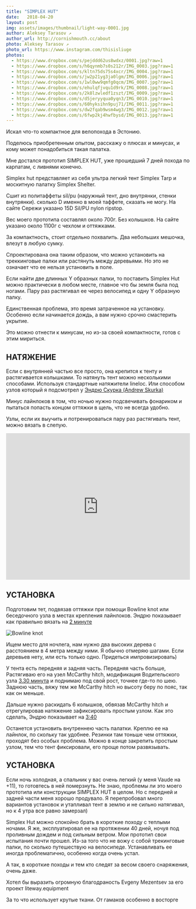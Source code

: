 ```yaml
---
title: "SIMPLEX HUT"
date:   2018-04-20
layout: post
img: assets/images/thumbnail/light-way-0001.jpg
author: Aleksey Tarasov ↗
author_url: http://cornishmouth.cc/about
photo: Aleksey Tarasov ↗ 
photo_url: https://www.instagram.com/thisisliuge 
photos:
  - https://www.dropbox.com/s/pejddd62us8wdxz/0001.jpg?raw=1
  - https://www.dropbox.com/s/h6qynmb7s0s212r/IMG_0003.jpg?raw=1
  - https://www.dropbox.com/s/kltn75ds75s4xcr/IMG_0004.jpg?raw=1
  - https://www.dropbox.com/s/jw2p21yg3ja0lgm/IMG_0006.jpg?raw=1
  - https://www.dropbox.com/s/1wl0ww9qmfg0qcm/IMG_0007.jpg?raw=1
  - https://www.dropbox.com/s/ehulqfjvqu1d9rk/IMG_0008.jpg?raw=1
  - https://www.dropbox.com/s/2k8lzwledf1zszt/IMG_0009.jpg?raw=1
  - https://www.dropbox.com/s/d5jeryyqua0yqn3/IMG_0010.jpg?raw=1
  - https://www.dropbox.com/s/60hyksihn9puj71/IMG_0011.jpg?raw=1
  - https://www.dropbox.com/s/dw2fqab9wsm4wg3/IMG_0012.jpg?raw=1
  - https://www.dropbox.com/s/6fwp2kj4hwfbysd/IMG_0013.jpg?raw=1
---
```


Искал что-то компактное для велопохода в Эстонию. 

Поделюсь приобретенным опытом, расскажу о плюсах и минусах, и кому может понадобиться такая палатка.

Мне достался прототип SIMPLEX HUT, уже прошедший 7 дней похода по карпатам, с ливнями конечно.

Simplex hut представляет из себя ультра легкий тент Simplex Tarp и москитную палатку Simplex Shelter.

Сшит из политаффеты sil/pu (наружный тент, дно внутрянки, стенки внутрянки). сколько D именно в моей таффете, сказать не могу. На сайте Сережи указано 15D Sil/PU nylon ripstop. 

Вес моего прототипа составлял около 700г. Без колышков. На сайте указано около 1100г с чехлом и оттяжками. 

За компактность, стоит отдельно похвалить. Два небольших мешочка, влезут в любую сумку. 

Спроектирована она таким образом, что можно установить на треккинговые палки или растянуть между деревьями. Но это не означает что ее нельзя установить в поле.

Если найти две длинных Y образных палки, то поставить Simplex Hut можно практически в любом месте, главное что бы земля была под ногами. Пару раз растягивал ее через велосипед и одну Y образную палку.

Единственная проблема, это время затраченное на установку. Особенно если начинается дождь, а вам нужно срочно смастерить укрытие. 

Это можно отнести к минусам, но из-за своей компактности, готов с этим мириться. 


## НАТЯЖЕНИЕ ##

Если с внутрянней частью все просто, она крепится к тенту и растягивается колышками. То натянуть тент можно несколькими способами. Используя стандартные натяжители lineloc. Или способом узлов который я подсмотрел у [Эндрю Скурка (Andrew Skurka)](https://andrewskurka.com/2016/guyline-tension-system-backpacking-tents-tarps-hammocks/)

Минус лайнлоков в том, что ночью нужно подсвечивать фонариком и пытаться попасть концом оттяжки в щель, что не всегда удобно. 

Узлы, если их выучить и потренироваться пару раз растягивать тент, можно вязать в слепую.

<iframe width="100%" height="400" src="https://www.youtube.com/embed/slOhlEmBwwY?rel=0&amp;showinfo=0" frameborder="0" allow="autoplay; encrypted-media" allowfullscreen></iframe>


## УСТАНОВКА ##

Подготовим тет, подвязав оттяжки при помощи Bowline knot или беседочного узла в местах крепления лайнлоков. Эндрю показывает как правильно вязать на [2 минуте](https://youtu.be/slOhlEmBwwY?t=122)

![Bowline knot](https://www.dropbox.com/s/bvrnbugm8kpxsrp/IMG_8260.jpg?raw=1)

Ищем место для ночлега, нам нужно два высоких дерева с расстоянием в 4 метра между ними. Я обычно отмеряю шагами. Если деревьев нету, или есть только одно. Придеться импровизировать) 

У тента есть передняя и задняя часть. Передняя часть больше,  Растягиваю его  на узел McCarthy hitch, модификация Водительского узла [3.30 минута](https://youtu.be/slOhlEmBwwY?t=210) и поднимаю под свой рост, точнее где-то по шею. Заднюю часть, вяжу тем же McCarthy hitch но высоту беру по пояс, так как он меньше. 

Дальше нужно раскидать 6 колышков, обвязав McCarthy hitch и отрегулировав натяжение зафиксировать простым узлом. Как это сделать, Эндрю показывает на [3:40](https://youtu.be/slOhlEmBwwY?t=220)

Останется установить внутреннею часть палатки. Креплю ее на лайнлок, по скольку так удобнее. Резинки там тоньше чем оттяжки, проходят без особых проблема. Можно в конце закрепить простым узлом, тем что тент фиксировали, его проще потом развязывать.


## УСТАНОВКА ##

Если ночь холодная, а спальник у вас очень легкий (у меня Vaude на +11), то готовтесь в ней померзнуть. Не знаю, проблемы ли это моего прототипа или конструкции SIMPLEX HUT в целом. Но с передней и задней части меня хорошо продувало. Я перепробовал много вариантов установок и утапливал тент в землю и не сильно натягивал, но к 4 утра все равно замерзал)

Simplex Hut можно спокойно брать в короткие походу с теплыми ночами. Я же, эксплуатировал ее на протяжении 40 дней, ночуя под проливным дождем и под сильным ветром. Мои прототип свои испытания почти прошел. Из-за того что не вожу с собой трекинговые палки, по сколько путешествую на велосипеде. Устанавливать ее иногда проблематично, особенно когда очень устал. 

А так, в короткие походы и тем кто следят за весом своего снаряжения, очень даже. 

Хотел бы выразить огромную благодраность Evgeny Mezentsev за его проект liteway.equipment

За то что использует крутые ткани. От гамаков особенно в восторге 
